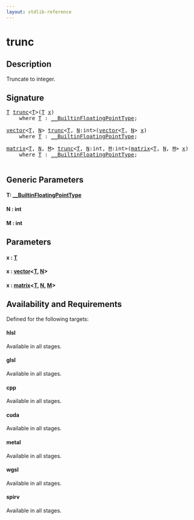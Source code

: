 ```yaml
---
layout: stdlib-reference
---
```


# trunc

## Description

Truncate to integer.




## Signature 

<pre>
<a href="trunc.html#typeparam-T" class="code_type">T</a> <a href="trunc.html">trunc</a>&lt;<a href="trunc.html#typeparam-T" class="code_type">T</a>&gt;(<a href="trunc.html#typeparam-T" class="code_type">T</a> <a href="trunc.html#decl-x" class="code_param">x</a>)
    <span class='code_keyword'>where</span> <a href="trunc.html#typeparam-T" class="code_type">T</a> : <a href="index.html" class="code_type">__BuiltinFloatingPointType</a>;

<a href="index.html" class="code_type">vector</a>&lt;<a href="trunc.html#typeparam-T" class="code_type">T</a>, <a href="trunc.html#decl-N" class="code_var">N</a>&gt; <a href="trunc.html">trunc</a>&lt;<a href="trunc.html#typeparam-T" class="code_type">T</a>, <a href="trunc.html#decl-N" class="code_var">N</a>:<span class="code_keyword">int</span>&gt;(<a href="index.html" class="code_type">vector</a>&lt;<a href="trunc.html#typeparam-T" class="code_type">T</a>, <a href="trunc.html#decl-N" class="code_var">N</a>&gt; <a href="trunc.html#decl-x" class="code_param">x</a>)
    <span class='code_keyword'>where</span> <a href="trunc.html#typeparam-T" class="code_type">T</a> : <a href="index.html" class="code_type">__BuiltinFloatingPointType</a>;

<a href="index.html" class="code_type">matrix</a>&lt;<a href="trunc.html#typeparam-T" class="code_type">T</a>, <a href="trunc.html#decl-N" class="code_var">N</a>, <a href="trunc.html#decl-M" class="code_var">M</a>&gt; <a href="trunc.html">trunc</a>&lt;<a href="trunc.html#typeparam-T" class="code_type">T</a>, <a href="trunc.html#decl-N" class="code_var">N</a>:<span class="code_keyword">int</span>, <a href="trunc.html#decl-M" class="code_var">M</a>:<span class="code_keyword">int</span>&gt;(<a href="index.html" class="code_type">matrix</a>&lt;<a href="trunc.html#typeparam-T" class="code_type">T</a>, <a href="trunc.html#decl-N" class="code_var">N</a>, <a href="trunc.html#decl-M" class="code_var">M</a>&gt; <a href="trunc.html#decl-x" class="code_param">x</a>)
    <span class='code_keyword'>where</span> <a href="trunc.html#typeparam-T" class="code_type">T</a> : <a href="index.html" class="code_type">__BuiltinFloatingPointType</a>;

</pre>

## Generic Parameters

####  <a id="typeparam-T"></a>T: [\_\_BuiltinFloatingPointType](../interfaces/0_builtinfloatingpointtype-029hm/index)
####  <a id="decl-N"></a>N  : int
####  <a id="decl-M"></a>M  : int

## Parameters

####  <a id="decl-x"></a>x  : [T](trunc#typeparam-T)
####  <a id="decl-x"></a>x  : [vector](../types/vector/index)\<[T](../types/vector/index#typeparam-T), [N](../types/vector/index#decl-N)\>
####  <a id="decl-x"></a>x  : [matrix](../types/matrix/index)\<[T](../types/matrix/t-0), [N](../types/matrix/index#decl-N), [M](../types/matrix/index#decl-M)\>

## Availability and Requirements

Defined for the following targets:

#### hlsl
Available in all stages.

#### glsl
Available in all stages.

#### cpp
Available in all stages.

#### cuda
Available in all stages.

#### metal
Available in all stages.

#### wgsl
Available in all stages.

#### spirv
Available in all stages.



